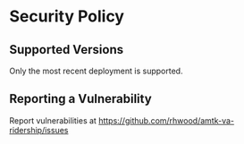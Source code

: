 # Security Policy

## Supported Versions

Only the most recent deployment is supported.

## Reporting a Vulnerability

Report vulnerabilities at https://github.com/rhwood/amtk-va-ridership/issues
